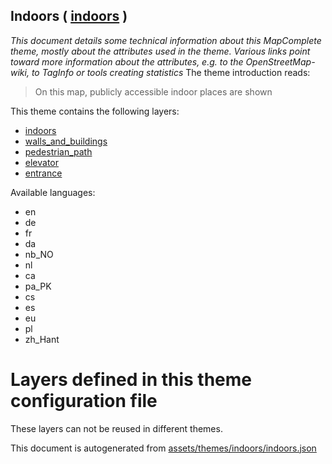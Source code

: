 [//]: # (WARNING: this file is automatically generated. Please find the sources at the bottom and edit those sources)

## Indoors ( [indoors](https://mapcomplete.org/indoors) )
_This document details some technical information about this MapComplete theme, mostly about the attributes used in the theme. Various links point toward more information about the attributes, e.g. to the OpenStreetMap-wiki, to TagInfo or tools creating statistics_
The theme introduction reads:

> On this map, publicly accessible indoor places are shown

This theme contains the following layers:


 - [indoors](../Layers/indoors.md)
 - [walls_and_buildings](../Layers/walls_and_buildings.md)
 - [pedestrian_path](../Layers/pedestrian_path.md)
 - [elevator](../Layers/elevator.md)
 - [entrance](../Layers/entrance.md)


Available languages:


 - en
 - de
 - fr
 - da
 - nb_NO
 - nl
 - ca
 - pa_PK
 - cs
 - es
 - eu
 - pl
 - zh_Hant


# Layers defined in this theme configuration file
These layers can not be reused in different themes.


This document is autogenerated from [assets/themes/indoors/indoors.json](https://github.com/pietervdvn/MapComplete/blob/develop/assets/themes/indoors/indoors.json)
